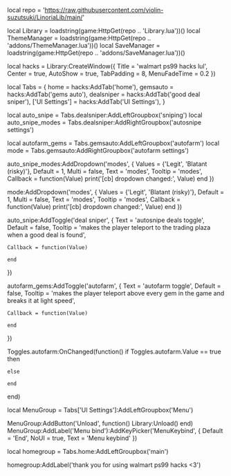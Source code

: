 local repo = 'https://raw.githubusercontent.com/violin-suzutsuki/LinoriaLib/main/'

local Library = loadstring(game:HttpGet(repo .. 'Library.lua'))()
local ThemeManager = loadstring(game:HttpGet(repo .. 'addons/ThemeManager.lua'))()
local SaveManager = loadstring(game:HttpGet(repo .. 'addons/SaveManager.lua'))()

local hacks = Library:CreateWindow({
    Title = 'walmart ps99 hacks lul',
    Center = true,
    AutoShow = true,
    TabPadding = 8,
    MenuFadeTime = 0.2
})

local Tabs = {
    home = hacks:AddTab('home'),
    gemsauto = hacks:AddTab('gems auto'),
	dealsniper = hacks:AddTab('good deal sniper'),
    ['UI Settings'] = hacks:AddTab('UI Settings'),
}

local auto_snipe = Tabs.dealsniper:AddLeftGroupbox('sniping')
local auto_snipe_modes = Tabs.dealsniper:AddRightGroupbox('autosnipe settings')

local autofarm_gems = Tabs.gemsauto:AddLeftGroupbox('autofarm')
local mode = Tabs.gemsauto:AddRightGroupbox('autofarm settings')

auto_snipe_modes:AddDropdown('modes', {
	Values = {'Legit', 'Blatant (risky)'},
	Default = 1,
	Multi = false,
	Text = 'modes',
	Tooltip = 'modes',
	Callback = function(Value)
		print('[cb] dropdown changed:', Value)
	end
})

mode:AddDropdown('modes', {
	Values = {'Legit', 'Blatant (risky)'},
	Default = 1,
	Multi = false,
	Text = 'modes',
	Tooltip = 'modes',
	Callback = function(Value)
		print('[cb] dropdown changed:', Value)
	end
})

auto_snipe:AddToggle('deal sniper', {
    Text = 'autosnipe deals toggle',
    Default = false,
    Tooltip = 'makes the player teleport to the trading plaza when a good deal is found',

    Callback = function(Value)
        
    end
})

autofarm_gems:AddToggle('autofarm', {
    Text = 'autofarm toggle',
    Default = false,
    Tooltip = 'makes the player teleport above every gem in the game and breaks it at light speed',

    Callback = function(Value)
        
    end
})

Toggles.autofarm:OnChanged(function()
    if Toggles.autofarm.Value == true then
		
    else

	end
end)

local MenuGroup = Tabs['UI Settings']:AddLeftGroupbox('Menu')

MenuGroup:AddButton('Unload', function() Library:Unload() end)
MenuGroup:AddLabel('Menu bind'):AddKeyPicker('MenuKeybind', { Default = 'End', NoUI = true, Text = 'Menu keybind' })

local homegroup = Tabs.home:AddLeftGroupbox('main')

homegroup:AddLabel('thank you for using walmart ps99 hacks <3')
